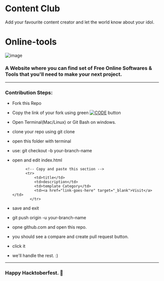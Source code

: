 # Content Club

Add your favourite content creator and let the world know about your idol.

# Online-tools
![image](https://user-images.githubusercontent.com/60399486/193462764-485b0629-0e26-47dd-99c5-f2a2440bbea7.png)


### A Website where you can find set of Free Online Softwares & Tools that you'll need to make your next project.

<hr>

### Contribution Steps:

+ Fork this Repo
+ Copy the link of your fork using green [![CODE](https://img.shields.io/static/v1?label=&message=Code&color=brightgreen)](https://img.shields.io/static/v1?label=CODEmessage=Code&color=brightgreen) button
+ Open Terminal(Mac/Linux) or Git Bash on windows. 
+ clone your repo using git clone
+ open this folder with terminal 
+ use: git checkout -b your-branch-name
+ open and edit index.html
         
            <!-- Copy and paste this section -->
            <tr>
                <td>title</td>
                <td>description</td>
                <td>template Category</td>
                <td><a href="link-goes-here" target="_blank">Visit</a></td>
              </tr>
           
        
+ save and exit
+ git push origin -u your-branch-name
+ opne github.com and open this repo. 
+ you should see a compare and create pull request button. 
+ click it
+ we'll handle the rest. :)

<hr>

### Happy Hacktoberfest. 💜

 
